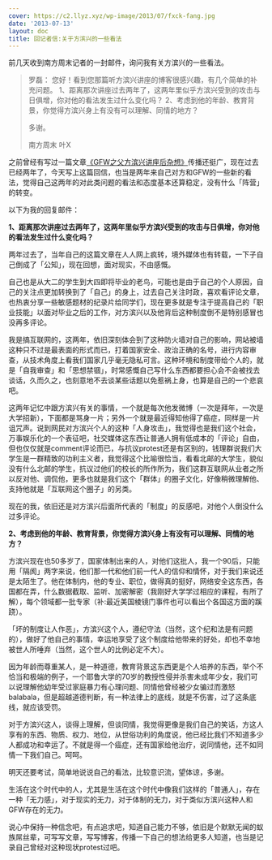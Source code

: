 ```yaml
---
cover: https://c2.llyz.xyz/wp-image/2013/07/fxck-fang.jpg
date: '2013-07-13'
layout: doc
title: 回记者信:关于方滨兴的一些看法
---
```



前几天收到南方周末记者的一封邮件，询问我有关方滨兴的一些看法。

> 罗磊： 您好！看到您那篇听方滨兴讲座的博客很感兴趣，有几个简单的补充问题。 1、距离那次讲座过去两年了，这两年里似乎方滨兴受到的攻击与日俱增，你对他的看法发生过什么变化吗？ 2、考虑到他的年龄、教育背景，你觉得方滨兴身上有没有可以理解、同情的地方？
>
> 多谢。
>
> 南方周末 叶X

之前曾经有写过一篇文章[《GFW之父方滨兴讲座后杂想》](https://luolei.org/gfw/)传播还挺广，现在过去已经两年了，今天写上这篇回信，也当是两年来自己对方和GFW的一些新的看法，觉得自己这两年的对此类问题的看法和态度基本还算稳定，没有什么「阵营」的转变。

以下为我的回复邮件：

**1、距离那次讲座过去两年了，这两年里似乎方滨兴受到的攻击与日俱增，你对他的看法发生过什么变化吗？**

两年过去了，当年自己的这篇文章在人人网上疯转，境外媒体也有转载，一下子自己倒成了「公知」，现在回想，面对现实，不由感慨。

自己也是从大二的学生到大四即将毕业的老鸟，可能也是由于自己的个人原因，自己的关注点更加转换到了「自己」的身上，过去自己关注时政，喜欢看评论文章，也热衷分享一些敏感题材的纪录片给同学们，现在更多就是专注于提高自己的「职业技能」以面对毕业之后的工作，对方滨兴以及他背后这种制度倒不是特别感冒也没再多评论。

我是搞互联网的，这两年，依旧深刻体会到了这种防火墙对自己的影响，网站被墙这种只不过是最表面的形式而已，打着国家安全、政治正确的名号，进行内容审查，从技术角度上看我们国家几乎毫无隐私可言。这种环境和制度带给个人的，就是「自我审查」和「思想禁锢」，时常感慨自己写什么东西都要担心会不会被找去谈话，久而久之，也刻意地不去谈某些话题以免惹祸上身，也算是自己的一个悲哀吧。

这两年记忆中跟方滨兴有关的事情，一个就是每次他发微博（一次是拜年，一次是大学招新），下面都是骂身一片；另外一个就是最近得知他得了癌症，同样是一片诅咒声。说到网民对方滨兴个人的这种「人身攻击」，我觉得也是我们这个社会，万事娱乐化的一个表征吧，社交媒体这东西让普通人拥有低成本的「评论」自由，但也仅仅就是comment评论而已，与抗议protest还是有区别的，钱理群说我们大学生是一群精致的功利主义者，我觉得这个比喻很恰当，看看北邮的大学生，貌似没有什么北邮的学生，抗议过他们的校长的所作所为，我们这群互联网从业者之所以反对他、调侃他，更多也就是我们这个「群体」的圈子文化，好像稍微理解他、支持他就是「互联网这个圈子」的另类。

现在的我，依旧还是对方滨兴后面所代表的「制度」的反感吧，对他个人倒没什么过多评论。

**2、考虑到他的年龄、教育背景，你觉得方滨兴身上有没有可以理解、同情的地方？**

方滨兴现在也50多岁了，国家体制出来的人，对他们这批人，我一个90后，只能用「隔阂」两字来说，他们那一代和他们前一代人的信仰和情怀，对于我们来说还是太陌生了。他在体制内，他的专业、职位，做得真的挺好，网络安全这东西，各国都在弄，什么数据截取、监听、加密解密（我刚好大学学过相应的课程，有所了解），每个领域都一批专家（补:最近美国棱镜门事件也可以看出个各国这方面的蹊跷）。

「坏的制度让人作恶」，方滨兴这个人，遵纪守法（当然，这个纪和法是有问题的），做好了他自己的事情，幸运地享受了这个制度给他带来的好处，却也不幸地被世人所唾弃（当然，这个世人的比例必定不大）。

因为年龄而尊重某人，是一种道德，教育背景这东西更是个人培养的东西，举个不恰当和极端的例子，一个耶鲁大学的70岁的教授性侵并杀害未成年少女，我们可以说理解他幼年受过家庭暴力有心理问题、同情他曾经被少女骗过而激怒balabala，但是超越道德判断，有一种法律上的底线，就是不伤害，过了这条底线，就应该受罚。

对于方滨兴这人，谈得上理解，但谈同情，我觉得更像是我们自己的笑话，方这人享有的东西、物质、权力、地位，从世俗功利的角度说，他已经比我们不知道多少人都成功和幸运了。不就是得一个癌症，还有国家给他治疗，说同情他，还不如同情一下我们自己。呵呵。

明天还要考试，简单地说说自己的看法，比较意识流，望体谅，多谢。

生活在这个时代中的人，尤其是生活在这个时代中像我们这样的「普通人」，存在一种「无力感」，对于现实的无力，对于体制的无力，对于类似方滨兴这种人和GFW存在的无力。

说心中保持一种信念吧，有点追求吧，知道自己能力不够，依旧是个默默无闻的蚁族屌丝辈，可写写文章，写写博客，传播一下自己的想法给更多人知道，也当是记录自己曾经对这种现状protest过吧。
